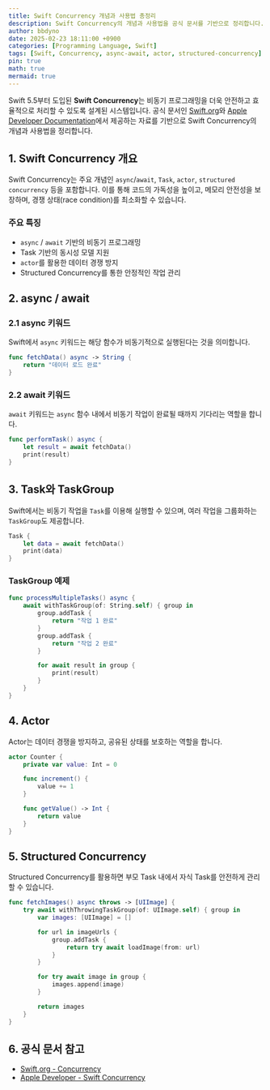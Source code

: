 ```yaml
---
title: Swift Concurrency 개념과 사용법 총정리
description: Swift Concurrency의 개념과 사용법을 공식 문서를 기반으로 정리합니다.
author: bbdyno
date: 2025-02-23 18:11:00 +0900
categories: [Programming Language, Swift]
tags: [Swift, Concurrency, async-await, actor, structured-concurrency]
pin: true
math: true
mermaid: true
---
```

Swift 5.5부터 도입된 **Swift Concurrency**는 비동기 프로그래밍을 더욱 안전하고 효율적으로 처리할 수 있도록 설계된 시스템입니다. 공식 문서인 [Swift.org](https://www.swift.org)와 [Apple Developer Documentation](https://developer.apple.com/documentation/swift)에서 제공하는 자료를 기반으로 Swift Concurrency의 개념과 사용법을 정리합니다.

## 1. Swift Concurrency 개요

Swift Concurrency는 주요 개념인 `async`/`await`, `Task`, `actor`, `structured concurrency` 등을 포함합니다. 이를 통해 코드의 가독성을 높이고, 메모리 안전성을 보장하며, 경쟁 상태(race condition)를 최소화할 수 있습니다.

### 주요 특징
- `async` / `await` 기반의 비동기 프로그래밍
- Task 기반의 동시성 모델 지원
- `actor`를 활용한 데이터 경쟁 방지
- Structured Concurrency를 통한 안정적인 작업 관리

## 2. async / await

### 2.1 async 키워드

Swift에서 `async` 키워드는 해당 함수가 비동기적으로 실행된다는 것을 의미합니다.

```swift
func fetchData() async -> String {
    return "데이터 로드 완료"
}
```

### 2.2 await 키워드

`await` 키워드는 `async` 함수 내에서 비동기 작업이 완료될 때까지 기다리는 역할을 합니다.

```swift
func performTask() async {
    let result = await fetchData()
    print(result)
}
```

## 3. Task와 TaskGroup

Swift에서는 비동기 작업을 `Task`를 이용해 실행할 수 있으며, 여러 작업을 그룹화하는 `TaskGroup`도 제공합니다.

```swift
Task {
    let data = await fetchData()
    print(data)
}
```

### TaskGroup 예제

```swift
func processMultipleTasks() async {
    await withTaskGroup(of: String.self) { group in
        group.addTask {
            return "작업 1 완료"
        }
        group.addTask {
            return "작업 2 완료"
        }

        for await result in group {
            print(result)
        }
    }
}
```

## 4. Actor

Actor는 데이터 경쟁을 방지하고, 공유된 상태를 보호하는 역할을 합니다.

```swift
actor Counter {
    private var value: Int = 0

    func increment() {
        value += 1
    }

    func getValue() -> Int {
        return value
    }
}
```

## 5. Structured Concurrency

Structured Concurrency를 활용하면 부모 Task 내에서 자식 Task를 안전하게 관리할 수 있습니다.

```swift
func fetchImages() async throws -> [UIImage] {
    try await withThrowingTaskGroup(of: UIImage.self) { group in
        var images: [UIImage] = []

        for url in imageUrls {
            group.addTask {
                return try await loadImage(from: url)
            }
        }

        for try await image in group {
            images.append(image)
        }

        return images
    }
}
```

## 6. 공식 문서 참고
- [Swift.org - Concurrency](https://www.swift.org/swift-book/LanguageGuide/Concurrency.html)
- [Apple Developer - Swift Concurrency](https://developer.apple.com/documentation/swift/swift_concurrency)
